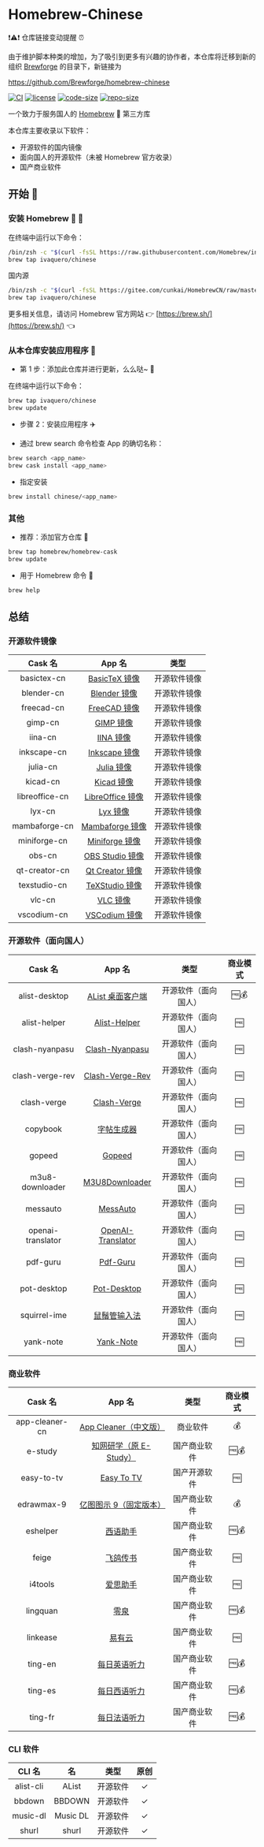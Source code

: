 # Homebrew-Chinese

❗⚠️❗ 仓库链接变动提醒 ⏰

由于维护脚本种类的增加，为了吸引到更多有兴趣的协作者，本仓库将迁移到新的组织 [Brewforge](https://github.com/Brewforge) 的目录下，新链接为

https://github.com/Brewforge/homebrew-chinese

[![CI](https://github.com/ivaquero/homebrew-chinese/actions/workflows/main.yml/badge.svg)](https://github.com/ivaquero/homebrew-chinese/actions/workflows/main.yml) [![license](https://img.shields.io/github/license/ivaquero/homebrew-chinese.svg)](https://img.shields.io/github/languages/license/homebrew-chinese.svg) [![code-size](https://img.shields.io/github/languages/code-size/ivaquero/homebrew-chinese.svg)](https://img.shields.io/github/languages/code-size/ivaquero/homebrew-chinese.svg) [![repo-size](https://img.shields.io/github/repo-size/ivaquero/homebrew-chinese.svg)](https://img.shields.io/github/repo-size/ivaquero/homebrew-chinese.svg)

一个致力于服务国人的 [Homebrew](https://github.com/Homebrew/brew) 🍺 第三方库

本仓库主要收录以下软件：

- 开源软件的国内镜像
- 面向国人的开源软件（未被 Homebrew 官方收录）
- 国产商业软件

## 开始 🏃

### 安装 Homebrew 🍺 🚴

在终端中运行以下命令：

```sh
/bin/zsh -c "$(curl -fsSL https://raw.githubusercontent.com/Homebrew/install/master/install.sh)"
brew tap ivaquero/chinese
```

国内源

```sh
/bin/zsh -c "$(curl -fsSL https://gitee.com/cunkai/HomebrewCN/raw/master/Homebrew.sh)"
brew tap ivaquero/chinese
```

更多相关信息，请访问 Homebrew 官方网站 👉 [https://brew.sh/](https://brew.sh/) 👈

### 从本仓库安装应用程序 🚅

- 第 1 步：添加此仓库并进行更新，么么哒~ 💋

在终端中运行以下命令：

```sh
brew tap ivaquero/chinese
brew update
```

- 步骤 2：安装应用程序 ✈️

- 通过 brew search 命令检查 App 的确切名称：

```sh
brew search <app_name>
brew cask install <app_name>
```

- 指定安装

```sh
brew install chinese/<app_name>
```

### 其他

- 推荐：添加官方仓库 🚀

```sh
brew tap homebrew/homebrew-cask
brew update
```

- 用于 Homebrew 命令 📖

```sh
brew help
```

## 总结

### 开源软件镜像

|    Cask 名     |                           App 名                            |     类型     |
| :------------: | :---------------------------------------------------------: | :----------: |
|  basictex-cn   |  [BasicTeX 镜像](https://tug.org/mactex/morepackages.html)  | 开源软件镜像 |
|   blender-cn   |             [Blender 镜像](https://blender.org)             | 开源软件镜像 |
|   freecad-cn   |           [FreeCAD 镜像](https://freecadweb.org)            | 开源软件镜像 |
|    gimp-cn     |                [GIMP 镜像](https://gimp.org)                | 开源软件镜像 |
|    iina-cn     |                [IINA 镜像](https://iina.io)                 | 开源软件镜像 |
|  inkscape-cn   |            [Inkscape 镜像](https://inkscape.org)            | 开源软件镜像 |
|    julia-cn    |             [Julia 镜像](https://julialang.org)             | 开源软件镜像 |
|    kicad-cn    |               [Kicad 镜像](https://kicad.org)               | 开源软件镜像 |
| libreoffice-cn |         [LibreOffice 镜像](https://libreoffice.org)         | 开源软件镜像 |
|     lyx-cn     |                 [Lyx 镜像](https://lyx.org)                 | 开源软件镜像 |
| mambaforge-cn  | [Mambaforge 镜像](https://github.com/conda-forge/miniforge) | 开源软件镜像 |
|  miniforge-cn  | [Miniforge 镜像](https://github.com/conda-forge/miniforge)  | 开源软件镜像 |
|     obs-cn     |          [OBS Studio 镜像](https://obsproject.com)          | 开源软件镜像 |
| qt-creator-cn  |         [Qt Creator 镜像](https://qt.io/developers)         | 开源软件镜像 |
|  texstudio-cn  |           [TeXStudio 镜像](https://texstudio.org)           | 开源软件镜像 |
|     vlc-cn     |            [VLC 镜像](https://videolan.org/vlc)             | 开源软件镜像 |
|  vscodium-cn   |    [VSCodium 镜像](https://github.com/VSCodium/vscodium)    | 开源软件镜像 |

### 开源软件（面向国人）

|      Cask 名      |                                         App 名                                          |         类型         | 商业模式 |
| :---------------: | :-------------------------------------------------------------------------------------: | :------------------: | :------: |
|   alist-desktop   |            [AList 桌面客户端](https://github.com/alist-org/desktop-release)             | 开源软件（面向国人） |   🆓💰   |
|   alist-helper    | [Alist-Helper](https://github.com/Xmarmalade/alisthelper/blob/master/README_zh-Hans.md) | 开源软件（面向国人） |    🆓    |
|  clash-nyanpasu   |              [Clash-Nyanpasu](https://github.com/keiko233/clash-nyanpasu)               | 开源软件（面向国人） |    🆓    |
|  clash-verge-rev  |              [Clash-Verge-Rev](https://github.com/wonfen/clash-verge-rev)               | 开源软件（面向国人） |    🆓    |
|    clash-verge    |                  [Clash-Verge](https://github.com/zzzgydi/clash-verge)                  | 开源软件（面向国人） |    🆓    |
|     copybook      |                  [字帖生成器](https://github.com/xxNull-lsk/Copybook)                   | 开源软件（面向国人） |    🆓    |
|      gopeed       |                              [Gopeed](https://gopeed.com/)                              | 开源软件（面向国人） |    🆓    |
|  m3u8-downloader  |             [M3U8Downloader](https://github.com/HeiSir2014/M3U8-Downloader)             | 开源软件（面向国人） |    🆓    |
|     messauto      |                     [MessAuto](https://github.com/LeeeSe/MessAuto)                      | 开源软件（面向国人） |    🆓    |
| openai-translator |            [OpenAI-Translator](https://github.com/yetone/openai-translator)             | 开源软件（面向国人） |    🆓    |
|     pdf-guru      |                    [Pdf-Guru](https://github.com/kevin2li/PDF-Guru)                     | 开源软件（面向国人） |    🆓    |
|    pot-desktop    |                  [Pot-Desktop](https://github.com/pot-app/pot-desktop)                  | 开源软件（面向国人） |    🆓    |
|   squirrel-ime    |                    [鼠鬚管输入法](https://github.com/rime/squirrel)                     | 开源软件（面向国人） |    🆓    |
|     yank-note     |                        [Yank-Note](https://yank-note.com/zh-CN)                         | 开源软件（面向国人） |    🆓    |

### 商业软件

|    Cask 名     |                            App 名                            |     类型     | 商业模式 |
| :------------: | :----------------------------------------------------------: | :----------: | :------: |
| app-cleaner-cn | [App Cleaner（中文版）](https://nektony.com/mac-app-cleaner) |   商业软件   |    💰    |
|    e-study     |        [知网研学（原 E-Study）](https://e-study.com)         | 国产商业软件 |   🆓💰   |
|   easy-to-tv   |   [Easy To TV](https://github.com/duolabmeng6/easy_to_tv)    | 国产开源软件 |    🆓    |
|   edrawmax-9   |        [亿图图示 9（固定版本）](http://edrawsoft.cn)         | 国产商业软件 |    💰    |
|    eshelper    |       [西语助手](https://eudic.net/v4/es/app/eshelper)       | 国产商业软件 |   🆓💰   |
|     feige      |               [飞鸽传书](http://ipmsg.org.cn)                | 国产商业软件 |    🆓    |
|    i4tools     |                  [爱思助手](https://i4.cn)                   | 国产商业软件 |    🆓    |
|    lingquan    |                [零泉](https://lingquan.cool)                 | 国产商业软件 |   🆓💰   |
|    linkease    |              [易有云](https://doc.linkease.com)              | 国产商业软件 |    🆓    |
|    ting-en     |   [每日英语听力](http://francochinois.com/v4/en/app/ting)    | 国产商业软件 |   🆓💰   |
|    ting-es     |   [每日西语听力](http://francochinois.com/v4/es/app/ting)    | 国产商业软件 |   🆓💰   |
|    ting-fr     |   [每日法语听力](http://francochinois.com/v4/fr/app/ting)    | 国产商业软件 |   🆓💰   |

### CLI 软件

|  CLI 名   |    名    |   类型   | 原创 |
| :-------: | :------: | :------: | :--: |
| alist-cli |  AList   | 开源软件 |  ✓   |
|  bbdown   |  BBDOWN  | 开源软件 |  ✓   |
| music-dl  | Music DL | 开源软件 |  ✓   |
|   shurl   |  shurl   | 开源软件 |  ✓   |
